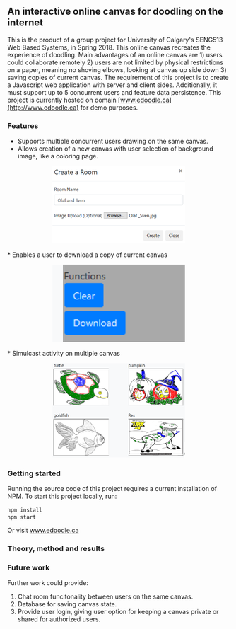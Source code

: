 ## An interactive online canvas for doodling on the internet
This is the product of a group project for University of Calgary's SENG513 Web Based Systems, in Spring 2018.
This online canvas recreates the experience of doodling.
Main advantages of an online canvas are 1) users could collaborate remotely 2) users are not limited by physical restrictions on a paper, meaning no shoving elbows, looking at canvas up side down 3) saving copies of current canvas.
The requirement of this project is to create a Javascript web application with server and client sides. Additionally, it must support up to 5 concurrent users and feature data persistence. 
This project is currently hosted on domain [www.edoodle.ca](http://www.edoodle.ca) for demo purposes.

### Features
* Supports multiple concurrent users drawing on the same canvas.
* Allows creation of a new canvas with user selection of background image, like a coloring page.
<p align="center">
  <img src="upload.png" width="300">
</p>
* Enables a user to download a copy of current canvas
<p align="center">
  <img src="download.png" width="300">
</p>
* Simulcast activity on multiple canvas
<p align="center">
  <img src="simulcast.png" width="300">
</p>

### Getting started
Running the source code of this project requires a current installation of NPM.
To start this project locally, run: 
```
npm install
npm start
```
Or visit www.edoodle.ca

### Theory, method and results

### Future work
Further work could provide:
1. Chat room funcitonality between users on the same canvas.
2. Database for saving canvas state.
3. Provide user login, giving user option for keeping a canvas private or shared for authorized users.